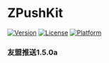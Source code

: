 # ZPushKit

[![Version](https://img.shields.io/cocoapods/v/ZPushKit.svg?style=flat)](http://cocoapods.org/pods/ZPushKit)
[![License](https://img.shields.io/cocoapods/l/ZPushKit.svg?style=flat)](http://cocoapods.org/pods/ZPushKit)
[![Platform](https://img.shields.io/cocoapods/p/ZPushKit.svg?style=flat)](http://cocoapods.org/pods/ZPushKit)

### 友盟推送1.5.0a
